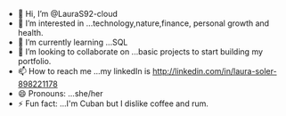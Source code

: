 - 👋 Hi, I’m @LauraS92-cloud
- 👀 I’m interested in ...technology,nature,finance, personal growth and health. 
- 🌱 I’m currently learning ...SQL
- 💞️ I’m looking to collaborate on ...basic projects to start building my portfolio. 
- 📫 How to reach me ...my linkedIn is http://linkedin.com/in/laura-soler-898221178
- 😄 Pronouns: ...she/her
- ⚡ Fun fact: ...I'm Cuban but I dislike coffee and rum.

<!---
LauraS92-cloud/LauraS92-cloud is a ✨ special ✨ repository because its `README.md` (this file) appears on your GitHub profile.
You can click the Preview link to take a look at your changes.
--->
